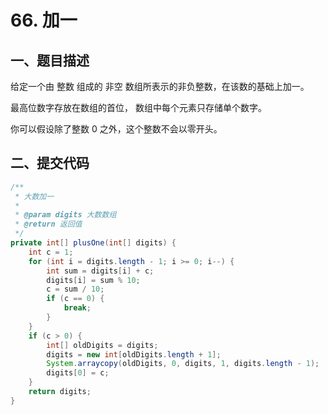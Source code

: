 # 66. 加一

## 一、题目描述

给定一个由 整数 组成的 非空 数组所表示的非负整数，在该数的基础上加一。

最高位数字存放在数组的首位， 数组中每个元素只存储单个数字。

你可以假设除了整数 0 之外，这个整数不会以零开头。

## 二、提交代码

```java
/**
 * 大数加一
 *
 * @param digits 大数数组
 * @return 返回值
 */
private int[] plusOne(int[] digits) {
    int c = 1;
    for (int i = digits.length - 1; i >= 0; i--) {
        int sum = digits[i] + c;
        digits[i] = sum % 10;
        c = sum / 10;
        if (c == 0) {
            break;
        }
    }
    if (c > 0) {
        int[] oldDigits = digits;
        digits = new int[oldDigits.length + 1];
        System.arraycopy(oldDigits, 0, digits, 1, digits.length - 1);
        digits[0] = c;
    }
    return digits;
}
```